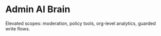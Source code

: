 # Admin AI Brain
Elevated scopes: moderation, policy tools, org-level analytics, guarded write flows.
